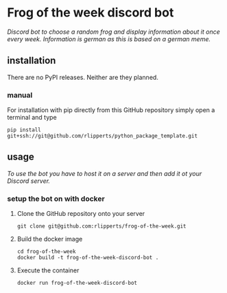 # Frog of the week discord bot
_Discord bot to choose a random frog and display information about it once every week. Information 
is german as this is based on a german meme._

## installation
There are no PyPI releases. Neither are they planned.

### manual
For installation with pip directly from this GitHub repository simply open a terminal and type
```
pip install git+ssh://git@github.com/rlipperts/python_package_template.git
```

## usage

_To use the bot you have to host it on a server and then add it ot your Discord server._

### setup the bot on with docker

1. Clone the GitHub repository onto your server
   ```
   git clone git@github.com:rlipperts/frog-of-the-week.git
   ```
2. Build the docker image
   ```
   cd frog-of-the-week
   docker build -t frog-of-the-week-discord-bot .
   ```
3. Execute the container
   ```
   docker run frog-of-the-week-discord-bot
   ```

